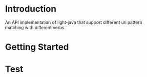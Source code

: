 # Introduction
An API implementation of light-java that support different uri pattern matching with different verbs

# Getting Started


# Test
